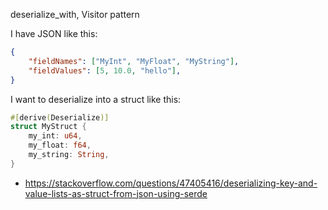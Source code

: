 deserialize_with, Visitor pattern

I have JSON like this:

```json
{
    "fieldNames": ["MyInt", "MyFloat", "MyString"],
    "fieldValues": [5, 10.0, "hello"],
}
```

I want to deserialize into a struct like this:

```rust
#[derive(Deserialize)]
struct MyStruct {
    my_int: u64,
    my_float: f64,
    my_string: String,
}
```

- https://stackoverflow.com/questions/47405416/deserializing-key-and-value-lists-as-struct-from-json-using-serde
